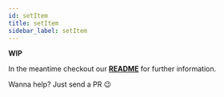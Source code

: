 ```yaml
---
id: setItem
title: setItem
sidebar_label: setItem
---
```



**WIP**

In the meantime checkout our **[README](https://github.com/mCodex/react-native-sensitive-info#methods)** for further information.

Wanna help? Just send a PR 😉